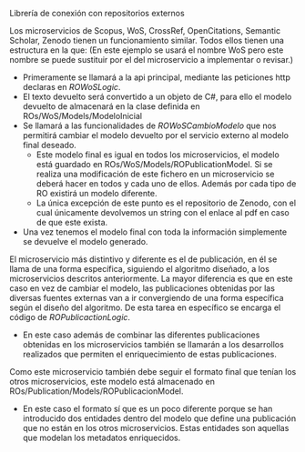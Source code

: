 Librería de conexión con repositorios externos
 
Los microservicios de Scopus, WoS, CrossRef, OpenCitations, Semantic Scholar, Zenodo tienen un funcionamiento similar. Todos ellos tienen una estructura en la que: (En este ejemplo se usará el nombre WoS pero este nombre se puede sustituir por el del microservicio a implementar o revisar.)
- Primeramente se llamará a la api principal, mediante las peticiones http declaras en *ROWoSLogic*.  
- El texto devuelto será convertido a un objeto de C#, para ello el modelo devuelto de almacenará en la clase definida en ROs/WoS/Models/ModeloInicial
- Se llamará a las funcionalidades  de *ROWoSCambioModelo* que nos permitirá cambiar el modelo devuelto por el servicio externo al modelo final deseado.
    - Este modelo final es igual en todos los microservicios, el modelo está guardado en ROs/WoS/Models/ROPublicationModel. Si se realiza una modificación de este fichero en un microservicio se deberá hacer en todos y cada uno de ellos. Además por cada tipo de RO existirá un modelo diferente.
    - La única excepción de este punto es el repositorio de Zenodo, con el cual únicamente devolvemos un string con el enlace al pdf en caso de que este exista.
- Una vez tenemos el modelo final con toda la información simplemente se devuelve el modelo generado.
 
El microservicio más distintivo y diferente es el de publicación, en él se llama de una forma específica, siguiendo el algoritmo diseñado, a los microservicios descritos anteriormente. La mayor diferencia es que en este caso en vez de cambiar el modelo, las publicaciones obtenidas por las diversas fuentes externas van a ir convergiendo de una forma específica según el diseño del algoritmo. De esta tarea en específico se encarga el código de *ROPublicactionLogic*.
- En este caso además de combinar las diferentes publicaciones obtenidas en los microservicios también se llamarán a los desarrollos realizados que permiten el enriquecimiento de estas publicaciones.
 
Como este microservicio también debe seguir el formato final que tenían los otros microservicios, este modelo está almacenado en ROs/Publication/Models/ROPublicacionModel.
- En este caso el formato sí que es un poco diferente porque se han introducido dos entidades dentro del modelo que define una publicación que no están en los otros microservicios. Estas entidades son aquellas que modelan los metadatos enriquecidos.
 
 

